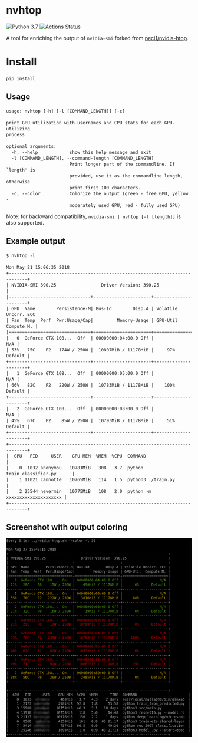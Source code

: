 # nvhtop

![Python 3.7](https://img.shields.io/badge/python-3.7%2B-brightgreen.svg)
[![Actions Status](https://github.com/shunk031/nvhtop/workflows/Python%20Package/badge.svg)](https://github.com/shunk031/nvhtop/actions)


A tool for enriching the output of `nvidia-smi` forked from [peci1/nvidia-htop](https://github.com/peci1/nvidia-htop).

# Install
`pip install .`

## Usage

```
usage: nvhtop [-h] [-l [COMMAND_LENGTH]] [-c]

print GPU utilization with usernames and CPU stats for each GPU-utilizing
process

optional arguments:
  -h, --help            show this help message and exit
  -l [COMMAND_LENGTH], --command-length [COMMAND_LENGTH]
                        Print longer part of the commandline. If `length' is
                        provided, use it as the commandline length, otherwise
                        print first 100 characters.
  -c, --color           Colorize the output (green - free GPU, yellow -
                        moderately used GPU, red - fully used GPU)
```

Note: for backward compatibility, `nvidia-smi | nvhtop [-l [length]]` is also supported.

## Example output

```
$ nvhtop -l

Mon May 21 15:06:35 2018
+-----------------------------------------------------------------------------+
| NVIDIA-SMI 390.25                 Driver Version: 390.25                    |
|-------------------------------+----------------------+----------------------+
| GPU  Name        Persistence-M| Bus-Id        Disp.A | Volatile Uncorr. ECC |
| Fan  Temp  Perf  Pwr:Usage/Cap|         Memory-Usage | GPU-Util  Compute M. |
|===============================+======================+======================|
|   0  GeForce GTX 108...  Off  | 00000000:04:00.0 Off |                  N/A |
| 53%   75C    P2   174W / 250W |  10807MiB / 11178MiB |     97%      Default |
+-------------------------------+----------------------+----------------------+
|   1  GeForce GTX 108...  Off  | 00000000:05:00.0 Off |                  N/A |
| 66%   82C    P2   220W / 250W |  10783MiB / 11178MiB |    100%      Default |
+-------------------------------+----------------------+----------------------+
|   2  GeForce GTX 108...  Off  | 00000000:08:00.0 Off |                  N/A |
| 45%   67C    P2    85W / 250W |  10793MiB / 11178MiB |     51%      Default |
+-------------------------------+----------------------+----------------------+
+-----------------------------------------------------------------------------+
|  GPU   PID     USER    GPU MEM  %MEM  %CPU  COMMAND                         |
|    0  1032 anonymou   10781MiB   308   3.7  python train_classifier.py      |
|    1 11021 cannotte   10765MiB   114   1.5  python3 ./train.py              |
|    2 25544 nevermin   10775MiB   108   2.0  python -m xxxxxxxxxxxxxxxxxxxxx |
+-----------------------------------------------------------------------------+
```

## Screenshot with output coloring

![Screenshot](.github/screen.png)

